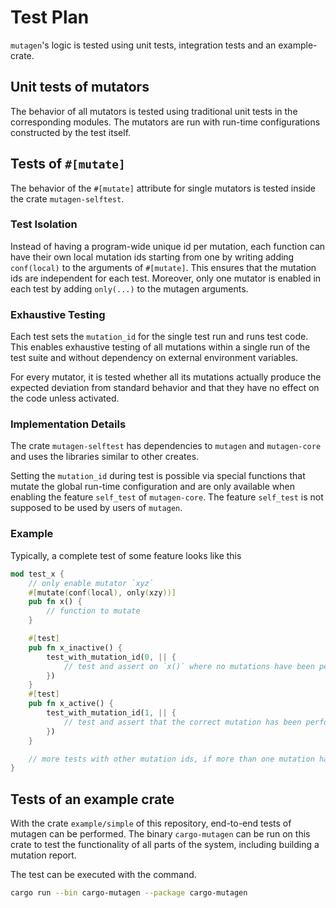 # Test Plan

`mutagen`'s logic is tested using unit tests, integration tests and an example-crate.

## Unit tests of mutators

The behavior of all mutators is tested using traditional unit tests in the corresponding modules. The mutators are run with run-time configurations constructed by the test itself.

## Tests of `#[mutate]`

The behavior of the `#[mutate]` attribute for single mutators is tested inside the crate `mutagen-selftest`.

### Test Isolation

Instead of having a program-wide unique id per mutation, each function can have their own local mutation ids starting from one by writing adding `conf(local)` to the arguments of `#[mutate]`. This ensures that the mutation ids are independent for each test. Moreover, only one mutator is enabled in each test by adding `only(...)` to the mutagen arguments.

### Exhaustive Testing

Each test sets the `mutation_id` for the single test run and runs test code. This enables exhaustive testing of all mutations within a single run of the test suite and without dependency on external environment variables.

For every mutator, it is tested whether all its mutations actually produce the expected deviation from standard behavior and that they have no effect on the code unless activated.

### Implementation Details

The crate `mutagen-selftest` has dependencies to `mutagen` and `mutagen-core` and uses the libraries similar to other creates.

Setting the `mutation_id` during test is possible via special functions that mutate the global run-time configuration and are only available when enabling the feature `self_test` of `mutagen-core`. The feature `self_test` is not supposed to be used by users of `mutagen`.

### Example

Typically, a complete test of some feature looks like this
```rust
mod test_x {
    // only enable mutator `xyz`
    #[mutate(conf(local), only(xzy))]
    pub fn x() {
        // function to mutate
    }

    #[test]
    pub fn x_inactive() {
        test_with_mutation_id(0, || {
            // test and assert on `x()` where no mutations have been performed
        })
    }
    #[test]
    pub fn x_active() {
        test_with_mutation_id(1, || {
            // test and assert that the correct mutation has been performed in `x()`
        })
    }

    // more tests with other mutation ids, if more than one mutation has been performed
}
```

## Tests of an example crate

With the crate `example/simple` of this repository, end-to-end tests of mutagen can be performed. The binary `cargo-mutagen` can be run on this crate to test the functionality of all parts of the system, including building a mutation report.

The test can be executed with the command.

```bash
cargo run --bin cargo-mutagen --package cargo-mutagen
```
